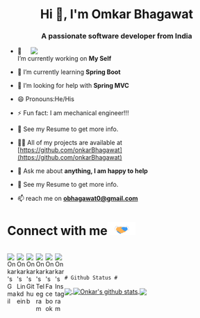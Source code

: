 



<h1 align="center">Hi 👋, I'm Omkar Bhagawat</h1>
<h3 align="center">A passionate software developer from India</h3>

<p >
  <img src="https://st2.depositphotos.com/1802620/7621/v/950/depositphotos_76219969-stock-illustration-online-shopping-flat-concept.jpg"width="450" align='right'>
</p>

- 🔭 I’m currently working on **My Self**

- 🌱 I’m currently learning **Spring Boot**

- 🤝 I’m looking for help with **Spring MVC**

- 😄 Pronouns:He/His

- ⚡ Fun fact: I am mechanical engineer!!!

- 📝 See my Resume to get more info.

- 👨‍💻 All of my projects are available at [https://github.com/onkarBhagawat](https://github.com/onkarBhagawat)

- 💬 Ask me about **anything, I am happy to help**

- 📝 See my Resume to get more info.

- 📫  reach me on **obhagawat0@gmail.com**

# Connect with me<img src="https://github.com/OmkarRatnaparkhi/OmkarRatnaparkhi/blob/main/Handshake.gif" height="30px">
 
<br/>
<a href="obhagawat0@gmail.com">
  <img align="left" alt="Onkar's Gmail" width="22px" src="https://cdn.jsdelivr.net/npm/simple-icons@v3/icons/gmail.svg" />
</a>
<a href=https://www.linkedin.com/in/omkar-bhagawat/>
  <img align="left" alt="Onkar's Linkdein" width="22px" src="https://cdn.jsdelivr.net/npm/simple-icons@v3/icons/linkedin.svg" />
</a>
<a href="https://github.com/onkarBhagawat">
  <img align="left" alt="Onkar's Github" width="22px" src="https://cdn.jsdelivr.net/npm/simple-icons@v3/icons/github.svg" />
</a>
<a href="https://t.me/OmkarBhagawat">
  <img align="left" alt="Onkar's Telegram" width="22px" src="https://cdn.jsdelivr.net/npm/simple-icons@v3/icons/telegram.svg" />
</a>
<a href="https://www.facebook.com/ash.jon1/">
  <img align="left" alt="Onkar's Facebook" width="22px" src="https://cdn.jsdelivr.net/npm/simple-icons@v3/icons/facebook.svg" />
</a>
<a href=https://www.instagram.com/omkar_bhagawat/">
  <img align="left" alt="Onkar's Instagram" width="22px" src="https://cdn.jsdelivr.net/npm/simple-icons@v3/icons/instagram.svg" />
</a>
                             
<br/>

                                                               # Github Status #



<a href="https://github.com/onkarBhagawat/onkarBhagawat">
  <img align="center" src="https://github-readme-stats.vercel.app/api/top-langs/?username=onkarBhagawat&theme=light&hide_langs_below=1" />
</a>
<a href="https://github.com/onkarBhagawat/onkarBhagawat">
 <img align="center" src="https://github-readme-stats.vercel.app/api?username=onkarBhagawat&show_icons=true&theme=light&line_height=27" alt="Onkar's github stats" width="450"/>
</a>
<a href="https://github.com/onkarBhagawat/Customized_Virtual_File_System">
  <img align="center" src="https://github-readme-stats.vercel.app/api/pin/?username=onkarBhagawat&repo=Customized_Virtual_File_System&theme=light" />
</a>
<br />




